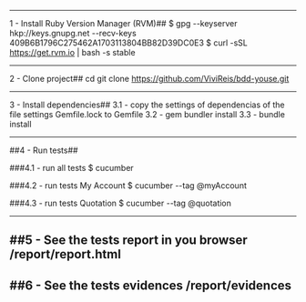 -----------------------
1 - Install Ruby Version Manager (RVM)##
    $ gpg --keyserver hkp://keys.gnupg.net --recv-keys 409B6B1796C275462A1703113804BB82D39DC0E3
    $ curl -sSL https://get.rvm.io | bash -s stable

-----------------------
2 - Clone project##
    cd <your projects path>
    git clone https://github.com/ViviReis/bdd-youse.git

-----------------------
3 - Install dependencies##
3.1 - copy the settings of dependencias of the file settings Gemfile.lock to Gemfile
3.2 - gem bundler install
3.3 - bundle install

-----------------------
##4 - Run tests##

###4.1 - run all tests
    $ cucumber

###4.2 - run tests My Account
    $ cucumber --tag @myAccount
   
###4.3 - run tests Quotation
    $ cucumber --tag @quotation
    
-----------------------
##5 - See the tests report in you browser
    <your bdd project path>/report/report.html
-----------------------

##6 - See the tests evidences
    <your bdd project path>/report/evidences
-----------------------
